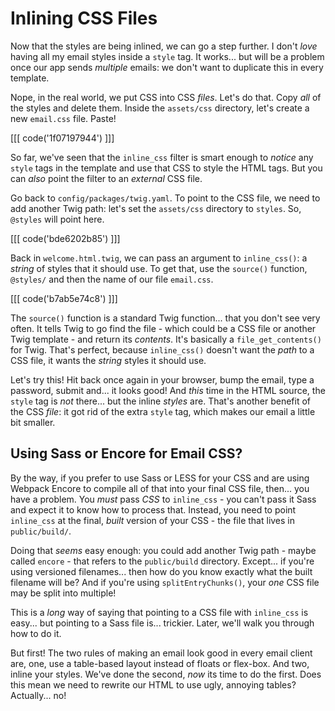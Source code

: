 # Inlining CSS Files

Now that the styles are being inlined, we can go a step further. I don't *love*
having all my email styles inside a `style` tag. It works... but will be
a problem once our app sends *multiple* emails: we don't want to duplicate this
in every template.

Nope, in the real world, we put CSS into CSS *files*. Let's do that. Copy
*all* of the styles and delete them. Inside the  `assets/css` directory, let's
create a new `email.css` file. Paste!

[[[ code('1f07197944') ]]]

So far, we've seen that the `inline_css` filter is smart enough to *notice*
any `style` tags in the template and use that CSS to style the HTML tags. But
you can *also* point the filter to an *external* CSS file.

Go back to `config/packages/twig.yaml`. To point to the CSS file, we need to add
another Twig path: let's set the `assets/css` directory to `styles`. So, `@styles`
will point here.

[[[ code('bde6202b85') ]]]

Back in `welcome.html.twig`, we can pass an argument to `inline_css()`: a
*string* of styles that it should use. To get that, use the `source()`
function, `@styles/` and then the name of our file `email.css`.

[[[ code('b7ab5e74c8') ]]]

The `source()` function is a standard Twig function... that you don't see very
often. It tells Twig to go find the file - which could be a CSS file or another
Twig template - and return its *contents*. It's basically a `file_get_contents()`
for Twig. That's perfect, because `inline_css()` doesn't want the *path* to a CSS
file, it wants the *string* styles it should use.

Let's try this! Hit back once again in your browser, bump the email, type a password,
submit and... it looks good! And *this* time in the HTML source, the `style` tag
is *not* there... but the inline *styles* are. That's another benefit of
the CSS *file*: it got rid of the extra `style` tag, which makes our email
a little bit smaller.

## Using Sass or Encore for Email CSS?

By the way, if you prefer to use Sass or LESS for your CSS and are using Webpack
Encore to compile all of that into your final CSS file, then... you have a problem.
You *must* pass *CSS* to `inline_css` - you can't pass it Sass and expect it to
know how to process that. Instead, you need to point `inline_css` at the final,
*built* version of your CSS - the file that lives in `public/build/`.

Doing that *seems* easy enough: you could add another Twig path - maybe called
`encore` - that refers to the `public/build` directory. Except... if you're
using versioned filenames... then how do you know exactly what the built filename
will be? And if you're using `splitEntryChunks()`, your *one* CSS file may be
split into multiple!

This is a *long* way of saying that pointing to a CSS file with `inline_css` is
easy... but pointing to a Sass file is... trickier. Later, we'll walk you through
how to do it.

But first! The two rules of making an email look good in every email client are,
one, use a table-based layout instead of floats or flex-box. And two, inline
your styles. We've done the second, *now* its time to do the first. Does this mean
we need to rewrite our HTML to use ugly, annoying tables? Actually... no!
